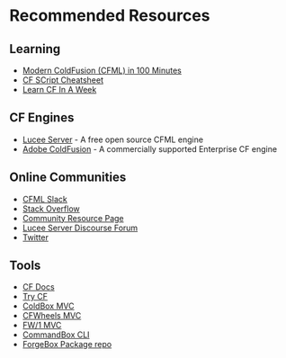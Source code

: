 # Recommended Resources

## Learning
* [Modern ColdFusion (CFML) in 100 Minutes](https://www.gitbook.com/book/ortus/modern-coldfusion-cfml-in-100-minutes/details)
* [CF SCript Cheatsheet](http://www.petefreitag.com/cheatsheets/coldfusion/cfscript/)
* [Learn CF In A Week](http://www.learncfinaweek.com/)

## CF Engines

* [Lucee Server](http://lucee.org/) - A free open source CFML engine
* [Adobe ColdFusion](http://www.adobe.com/products/coldfusion-family.html) - A commercially supported Enterprise CF engine  

## Online Communities

* [CFML Slack](https://cfml-slack.herokuapp.com/)
* [Stack Overflow](https://stackoverflow.com/questions/tagged/coldfusion)
* [Community Resource Page](http://carehart.org/cf411/)
* [Lucee Server Discourse Forum](https://dev.lucee.org/)
* [Twitter](https://twitter.com/search?q=coldfusion&src=typd)

## Tools

* [CF Docs](https://cfdocs.org/)
* [Try CF](https://www.trycf.com/)
* [ColdBox MVC](https://coldbox.ortusbooks.com/getting-started/getting-started-guide/)
* [CFWheels  MVC](https://cfwheels.org/)
* [FW/1 MVC](http://framework-one.github.io/documentation/)
* [CommandBox CLI](https://commandbox.ortusbooks.com/getting-started-guide)
* [ForgeBox Package repo](https://www.forgebox.io/)
